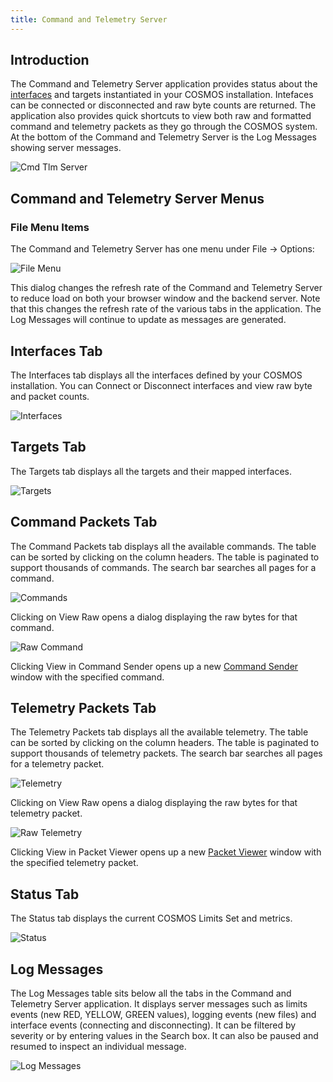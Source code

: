 ```yaml
---
title: Command and Telemetry Server
---
```


## Introduction

The Command and Telemetry Server application provides status about the [interfaces](../configuration/interfaces.md) and targets instantiated in your COSMOS installation. Intefaces can be connected or disconnected and raw byte counts are returned. The application also provides quick shortcuts to view
both raw and formatted command and telemetry packets as they go through the COSMOS system. At the bottom of the Command and Telemetry Server is the Log Messages showing server messages.

![Cmd Tlm Server](/img/v5/cmd_tlm_server/cmd_tlm_server.png)

## Command and Telemetry Server Menus

### File Menu Items

The Command and Telemetry Server has one menu under File -> Options:

![File Menu](/img/v5/cmd_tlm_server/file_menu.png)

This dialog changes the refresh rate of the Command and Telemetry Server to reduce load on both your browser window and the backend server. Note that this changes the refresh rate of the various tabs in the application. The Log Messages will continue to update as messages are generated.

## Interfaces Tab

The Interfaces tab displays all the interfaces defined by your COSMOS installation. You can Connect or Disconnect interfaces and view raw byte and packet counts.

![Interfaces](/img/v5/cmd_tlm_server/interfaces.png)

## Targets Tab

The Targets tab displays all the targets and their mapped interfaces.

![Targets](/img/v5/cmd_tlm_server/targets.png)

## Command Packets Tab

The Command Packets tab displays all the available commands. The table can be sorted by clicking on the column headers. The table is paginated to support thousands of commands. The search bar searches all pages for a command.

![Commands](/img/v5/cmd_tlm_server/commands.png)

Clicking on View Raw opens a dialog displaying the raw bytes for that command.

![Raw Command](/img/v5/cmd_tlm_server/raw_command.png)

Clicking View in Command Sender opens up a new [Command Sender](cmd-sender.md) window with the specified command.

## Telemetry Packets Tab

The Telemetry Packets tab displays all the available telemetry. The table can be sorted by clicking on the column headers. The table is paginated to support thousands of telemetry packets. The search bar searches all pages for a telemetry packet.

![Telemetry](/img/v5/cmd_tlm_server/telemetry.png)

Clicking on View Raw opens a dialog displaying the raw bytes for that telemetry packet.

![Raw Telemetry](/img/v5/cmd_tlm_server/raw_telemetry.png)

Clicking View in Packet Viewer opens up a new [Packet Viewer](packet-viewer.md) window with the specified telemetry packet.

## Status Tab

The Status tab displays the current COSMOS Limits Set and metrics.

![Status](/img/v5/cmd_tlm_server/status.png)

## Log Messages

The Log Messages table sits below all the tabs in the Command and Telemetry Server application. It displays server messages such as limits events (new RED, YELLOW, GREEN values), logging events (new files) and interface events (connecting and disconnecting). It can be filtered by severity or by entering values in the Search box. It can also be paused and resumed to inspect an individual message.

![Log Messages](/img/v5/cmd_tlm_server/log_messages.png)
